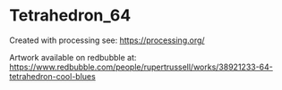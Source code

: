 # Tetrahedron_64

Created with processing
see: https://processing.org/

Artwork available on redbubble at:
https://www.redbubble.com/people/rupertrussell/works/38921233-64-tetrahedron-cool-blues



